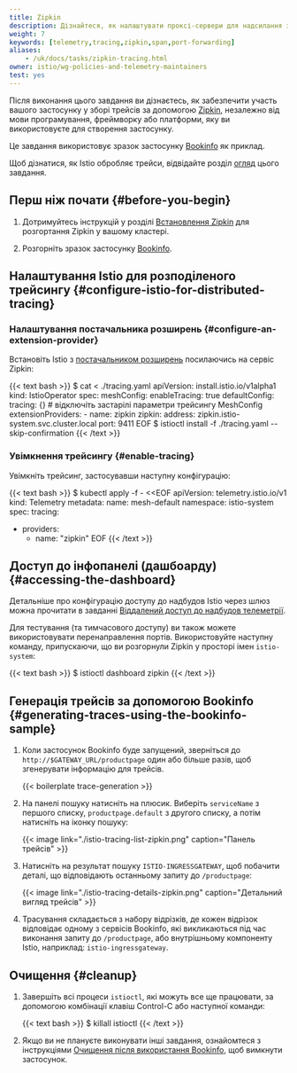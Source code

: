```yaml
---
title: Zipkin
description: Дізнайтеся, як налаштувати проксі-сервери для надсилання запитів на трейсинг до Zipkin.
weight: 7
keywords: [telemetry,tracing,zipkin,span,port-forwarding]
aliases:
    - /uk/docs/tasks/zipkin-tracing.html
owner: istio/wg-policies-and-telemetry-maintainers
test: yes
---
```

<!-- markdownlint-disable-file MD007 -->

Після виконання цього завдання ви дізнаєтесь, як забезпечити участь вашого застосунку у зборі трейсів за допомогою [Zipkin](https://zipkin.io/), незалежно від мови програмування, фреймворку або платформи, яку ви використовуєте для створення застосунку.

Це завдання використовує зразок застосунку [Bookinfo](/docs/examples/bookinfo/) як приклад.

Щоб дізнатися, як Istio обробляє трейси, відвідайте розділ [огляд](../overview/) цього завдання.

## Перш ніж почати {#before-you-begin}

1. Дотримуйтесь інструкцій у розділі [Встановлення Zipkin](/docs/ops/integrations/zipkin/#installation) для розгортання Zipkin у вашому кластері.

1. Розгорніть зразок застосунку [Bookinfo](/docs/examples/bookinfo/#deploying-the-application).

## Налаштування Istio для розподіленого трейсингу {#configure-istio-for-distributed-tracing}

### Налаштування постачальника розширень {#configure-an-extension-provider}

Встановіть Istio з [постачальником розширень](/docs/reference/config/istio.mesh.v1alpha1/#MeshConfig-ExtensionProvider) посилаючись на сервіс Zipkin:

{{< text bash >}}
$ cat <<EOF > ./tracing.yaml
apiVersion: install.istio.io/v1alpha1
kind: IstioOperator
spec:
  meshConfig:
    enableTracing: true
    defaultConfig:
       tracing: {} # відключіть застарілі параметри трейсингу MeshConfig
    extensionProviders:
    - name: zipkin
      zipkin:
        address: zipkin.istio-system.svc.cluster.local
        port: 9411
EOF
$ istioctl install -f ./tracing.yaml --skip-confirmation
{{< /text >}}

### Увімкнення трейсингу {#enable-tracing}

Увімкніть трейсинг, застосувавши наступну конфігурацію:

{{< text bash >}}
$ kubectl apply -f - <<EOF
apiVersion: telemetry.istio.io/v1
kind: Telemetry
metadata:
  name: mesh-default
  namespace: istio-system
spec:
   tracing:
   - providers:
     - name: "zipkin"
EOF
{{< /text >}}

## Доступ до інфопанелі (дашбоарду) {#accessing-the-dashboard}

Детальніше про конфігурацію доступу до надбудов Istio через шлюз можна прочитати в завданні [Віддалений доступ до надбудов телеметрії](/docs/tasks/observability/gateways).

Для тестування (та тимчасового доступу) ви також можете використовувати перенаправлення портів. Використовуйте наступну команду, припускаючи, що ви розгорнули Zipkin у просторі імен `istio-system`:

{{< text bash >}}
$ istioctl dashboard zipkin
{{< /text >}}

## Генерація трейсів за допомогою Bookinfo {#generating-traces-using-the-bookinfo-sample}

1. Коли застосунок Bookinfo буде запущений, зверніться до `http://$GATEWAY_URL/productpage` один або більше разів, щоб згенерувати інформацію для трейсів.

   {{< boilerplate trace-generation >}}

2. На панелі пошуку натисніть на плюсик. Виберіть `serviceName` з першого списку, `productpage.default` з другого списку, а потім натисніть на іконку пошуку:

   {{< image link="./istio-tracing-list-zipkin.png" caption="Панель трейсів" >}}

3. Натисніть на результат пошуку `ISTIO-INGRESSGATEWAY`, щоб побачити деталі, що відповідають останньому запиту до `/productpage`:

   {{< image link="./istio-tracing-details-zipkin.png" caption="Детальний вигляд трейсів" >}}

4. Трасування складається з набору відрізків, де кожен відрізок відповідає одному з сервісів Bookinfo, які викликаються під час виконання запиту до `/productpage`, або внутрішньому компоненту Istio, наприклад: `istio-ingressgateway`.

## Очищення {#cleanup}

1. Завершіть всі процеси `istioctl`, які можуть все ще працювати, за допомогою комбінації клавіш Control-C або наступної команди:

    {{< text bash >}}
    $ killall istioctl
    {{< /text >}}

2. Якщо ви не плануєте виконувати інші завдання, ознайомтеся з інструкціями [Очищення після використання Bookinfo](/docs/examples/bookinfo/#cleanup), щоб вимкнути застосунок.
